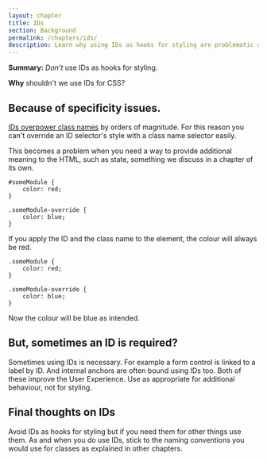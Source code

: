 ```yaml
---
layout: chapter
title: IDs
section: Background
permalink: /chapters/ids/
description: Learn why using IDs as hooks for styling are problematic and what you should do instead.
---
```


**Summary:** *Don't* use IDs as hooks for styling.

**Why** shouldn't we use IDs for CSS?

## Because of specificity issues.

[IDs overpower class names](http://www.w3.org/TR/css3-selectors/#specificity) by orders of magnitude. For this reason you can't override an ID selector's style with a class name selector easily.

This becomes a problem when you need a way to provide additional meaning to the HTML, such as state, something we discuss in a chapter of its own.

	#someModule {
		color: red;
	}

	.someModule-override {
		color: blue;
	}

If you apply the ID and the class name to the element, the colour will always be red.

	.someModule {
		color: red;
	}

	.someModule-override {
		color: blue;
	}

Now the colour will be blue as intended.

## But, sometimes an ID is required?

Sometimes using IDs is necessary. For example a form control is linked to a label by ID. And internal anchors are often bound using IDs too. Both of these improve the User Experience. Use as appropriate for additional behaviour, not for styling.

## Final thoughts on IDs

Avoid IDs as hooks for styling but if you need them for other things use them. As and when you do use IDs, stick to the naming conventions you would use for classes as explained in other chapters.